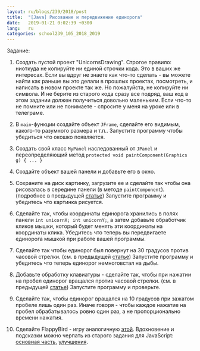 ```yaml
---
layout: ru/blogs/239/2018/post
title:  "[Java] Рисование и передвижение единорога"
date:   2019-01-21 0:02:39 +0300
lang:   ru
categories: school239_105_2018_2019
---
```


Задание:

1) Создать пустой проект "UnicornsDrawing". Строгое правило: ниоткуда не копируйте ни единой строчки кода. Это в ваших же интересах. Если вы вдруг не знаете как что-то сделать - вы можете найти как раньше вы это делали в прошлых проектах, посмотреть, и написать в новом проекте так же. Но пожалуйста, не копируйте ни символа. И не берите из старого кода сразу все подряд, ваш код в этом задании должен получиться довольно маленьким. Если что-то не помните или не понимаете - спросите у меня на уроке или в телеграме.

2) В ```main```-функции создайте объект ```JFrame```, сделайте его видимым, какого-то разумного размера и т.п.. Запустите программу чтобы убедиться что окошко появляется.

3) Создать свой класс ```MyPanel``` наследованный от ```JPanel``` и переопределяющий метод ```protected void paintComponent(Graphics g) { ... }```

4) Создайте объект вашей панели и добавьте его в окно.

5) Сохраните на диск картинку, загрузите ее и сделайте так чтобы она рисовалась в середине панели (в методе ```paintComponent```). (подробнее в предыдущей [статье](/blogs/239/2018/school239_105_2018_2019/2019/01/19/some-gui-tricks.html)) Запустите программу и убедитесь что картинка рисуется.

6) Сделайте так, чтобы координаты единорога хранились в полях панели ```int unicornX; int unicornY;```, а затем добавьте обработчик кликов мышки, который будет менять эти координаты на координаты клика. Убедитесь что теперь вы передвигаете единорога мышкой при работе вашей программы.

7) Сделайте так чтобы единорог был повернут на 30 градусов против часовой стрелки. (см. в предыдущей [статье](/blogs/239/2018/school239_105_2018_2019/2019/01/19/some-gui-tricks.html)) Запустите программу и убедитесь что теперь единорог немноговстал на дыбы.

8) Добавьте обработку клавиатуры - сделайте так, чтобы при нажатии на пробел единорог вращался против часовой стрелки. (см. в предыдущей [статье](/blogs/239/2018/school239_105_2018_2019/2019/01/19/some-gui-tricks.html)) Запустите программу и проверьте.

9) Сделайте так, чтобы единорог вращался на 10 градусов при зажатом пробеле лишь один раз. Иначе говоря - чтобы каждое нажатие на пробел обрабатывалось ровно один раз, а не пропорционально времени нажатия.

10) Сделайте FlappyBird - игру аналогичную [этой](http://flappybird.io/). Вдохновение и подсказки можно черпать из старого задания для JavaScript: [основная часть](/lessons/239/lesson/school/p5js/game/2017/03/08/FlabbyBirds.html), [улучшения](/lessons/239/lesson/school/p5js/game/2017/03/15/FlabbyBirds-update.html).
